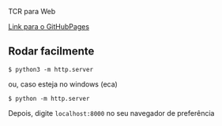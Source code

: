 TCR para Web

[Link para o GitHubPages](https://arthurlazevedo.github.io/tcr-projeto-fmcc2/)

## Rodar facilmente

```shell
$ python3 -m http.server
```

ou, caso esteja no windows (eca)

```shell
$ python -m http.server
```

Depois, digite `localhost:8000` no seu navegador de preferência

